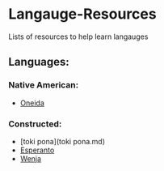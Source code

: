 # Langauge-Resources
Lists of resources to help learn langauges

## Languages:
### Native American:
- [Oneida](Oneida.md)

### Constructed:
- [toki pona](toki pona.md)
- [Esperanto](Esperanto.md)
- [Wenja](Wenja.md)
